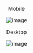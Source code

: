 <div align="center">
  
  <span>Mobile<span>
    
![image](https://github.com/user-attachments/assets/9a878a2b-3ed7-4dd8-a5db-3a5c97531371)

  
  <span>Desktop<span>
  
![image](https://github.com/user-attachments/assets/19ed3f80-7a30-411b-a0bc-c98ce9f0c7a2)
</div>


